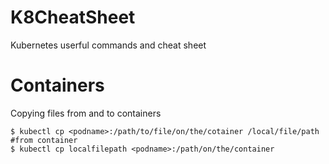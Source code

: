 # K8CheatSheet
Kubernetes userful commands and cheat sheet

# Containers

Copying files from and to containers
```
$ kubectl cp <podname>:/path/to/file/on/the/cotainer /local/file/path #from container
$ kubectl cp localfilepath <podname>:/path/on/the/container
```
